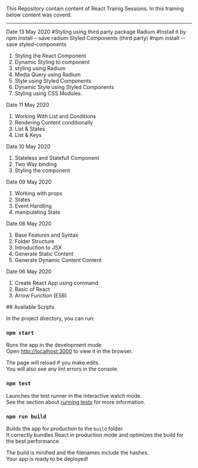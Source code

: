 This Repository contain content of React Trainig Sessions.
In this training below content was coverd.
<hr/>
Date 13 May 2020
#Styling using third party package Radium
#Install it by npm install --save radium
Styled Components (third party)
#npm install --save styled-components
<ol>
    <li>Styling the React Component</li>
    <li>Dynamic Styling to component</li>
    <li>styling using Radium</li>
    <li>Media Query using Radium</li>
    <li>Style using Styled Components</li>
    <li>Dynamic Style using Styled Components</li>
    <li>Styling using CSS Modules.</li>
</ol>

Date 11 May 2020
<ol>
    <li>Working With List and Conditions</li>
    <li>Rendering Content conditionally</li>
    <li>List & States</li>
    <li>List & Keys</li>
</ol>

Date 10 May 2020
<ol>
    <li>Stateless and Statefull Component</li>
    <li>Two Way binding</li>
    <li>Styling the component</li>
</ol>

Date 09 May 2020
<ol>
    <li>Working with props</li>
    <li>States</li>
    <li>Event Handling</li>
    <li>manipulating State</li>
</ol>

Date 08 May 2020
<ol>
    <li>Base Features and Syntax</li>
    <li>Folder Structure</li>
    <li>Introduction to JSX</li>
    <li>Generate Static Content</li>
    <li>Generate Dynamic Content Content</li>
</ol>

Date 06 May 2020
<ol>
    <li>Create React App using command</li>
    <li>Basic of React</li>
    <li>Arrow Function (ES6)</li>
</ol>
## Available Scripts

In the project directory, you can run:

### `npm start`

Runs the app in the development mode.<br>
Open [http://localhost:3000](http://localhost:3000) to view it in the browser.

The page will reload if you make edits.<br>
You will also see any lint errors in the console.

### `npm test`

Launches the test runner in the interactive watch mode.<br>
See the section about [running tests](#running-tests) for more information.

### `npm run build`

Builds the app for production to the `build` folder.<br>
It correctly bundles React in production mode and optimizes the build for the best performance.

The build is minified and the filenames include the hashes.<br>
Your app is ready to be deployed!

